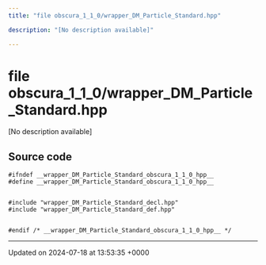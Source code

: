 ```yaml
---
title: "file obscura_1_1_0/wrapper_DM_Particle_Standard.hpp"

description: "[No description available]"

---
```


# file obscura_1_1_0/wrapper_DM_Particle_Standard.hpp

[No description available]




## Source code

```
#ifndef __wrapper_DM_Particle_Standard_obscura_1_1_0_hpp__
#define __wrapper_DM_Particle_Standard_obscura_1_1_0_hpp__


#include "wrapper_DM_Particle_Standard_decl.hpp"
#include "wrapper_DM_Particle_Standard_def.hpp"


#endif /* __wrapper_DM_Particle_Standard_obscura_1_1_0_hpp__ */
```


-------------------------------

Updated on 2024-07-18 at 13:53:35 +0000
